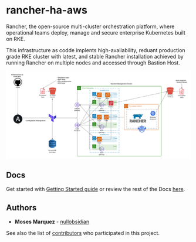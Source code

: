 # rancher-ha-aws

Rancher, the open-source multi-cluster orchestration platform, where operational teams deploy, manage and secure enterprise Kubernetes built on RKE.

This infrastructure as codde implents high-availability, reduant production grade RKE cluster with latest, and stable Rancher installation achieved by running Rancher on multiple nodes and accessed through Bastion Host.

![AWS HA EC2 Rancher Deployment](./diagram.png)

## Docs

Get started with [Getting Started guide](docs/01_Getting_Started/GUIDE.md) or review the rest of the Docs [here](docs/).

## Authors

* **Moses Marquez** - [nullobsidian](https://github.com/nullobsidian)

See also the list of [contributors](https://github.com/GoldenHippoMedia/tsunami/contributors) who participated in this project.
